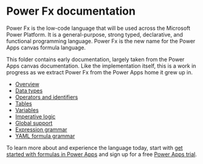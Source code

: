 # Power Fx documentation

Power Fx is the low-code language that will be used across the Microsoft Power Platform. It is a general-purpose, strong typed, declarative, and functional programming language.  Power Fx is the new name for the Power Apps canvas formula language.  

This folder contains early documentation, largely taken from the Power Apps canvas documentation.  Like the implementation itself, this is a work in progress as we extract Power Fx from the Power Apps home it grew up in.  

- [Overview](overview.md)
- [Data types](data-types.md)
- [Operators and identifiers](operators.md)
- [Tables](tables.md)
- [Variables](variables.md)
- [Imperative logic](imperative.md)
- [Global support](global.md)
- [Expression grammar](expression-grammar.md)
- [YAML formula grammar](yaml-formula-grammar.md)

To learn more about and experience the language today, start with [get started with formulas in Power Apps](https://docs.microsoft.com/powerapps/maker/canvas-apps/working-with-formulas) and sign up for a free [Power Apps trial](https://powerapps.microsoft.com).
